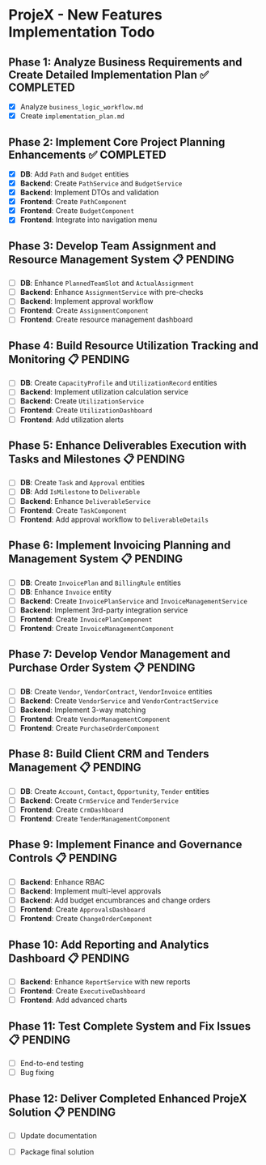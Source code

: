 # ProjeX - New Features Implementation Todo

## Phase 1: Analyze Business Requirements and Create Detailed Implementation Plan ✅ COMPLETED
- [x] Analyze `business_logic_workflow.md`
- [x] Create `implementation_plan.md`

## Phase 2: Implement Core Project Planning Enhancements ✅ COMPLETED
- [x] **DB**: Add `Path` and `Budget` entities
- [x] **Backend**: Create `PathService` and `BudgetService`
- [x] **Backend**: Implement DTOs and validation
- [x] **Frontend**: Create `PathComponent`
- [x] **Frontend**: Create `BudgetComponent`
- [x] **Frontend**: Integrate into navigation menu

## Phase 3: Develop Team Assignment and Resource Management System 📋 PENDING
- [ ] **DB**: Enhance `PlannedTeamSlot` and `ActualAssignment`
- [ ] **Backend**: Enhance `AssignmentService` with pre-checks
- [ ] **Backend**: Implement approval workflow
- [ ] **Frontend**: Create `AssignmentComponent`
- [ ] **Frontend**: Create resource management dashboard

## Phase 4: Build Resource Utilization Tracking and Monitoring 📋 PENDING
- [ ] **DB**: Create `CapacityProfile` and `UtilizationRecord` entities
- [ ] **Backend**: Implement utilization calculation service
- [ ] **Backend**: Create `UtilizationService`
- [ ] **Frontend**: Create `UtilizationDashboard`
- [ ] **Frontend**: Add utilization alerts

## Phase 5: Enhance Deliverables Execution with Tasks and Milestones 📋 PENDING
- [ ] **DB**: Create `Task` and `Approval` entities
- [ ] **DB**: Add `IsMilestone` to `Deliverable`
- [ ] **Backend**: Enhance `DeliverableService`
- [ ] **Frontend**: Create `TaskComponent`
- [ ] **Frontend**: Add approval workflow to `DeliverableDetails`

## Phase 6: Implement Invoicing Planning and Management System 📋 PENDING
- [ ] **DB**: Create `InvoicePlan` and `BillingRule` entities
- [ ] **DB**: Enhance `Invoice` entity
- [ ] **Backend**: Create `InvoicePlanService` and `InvoiceManagementService`
- [ ] **Backend**: Implement 3rd-party integration service
- [ ] **Frontend**: Create `InvoicePlanComponent`
- [ ] **Frontend**: Create `InvoiceManagementComponent`

## Phase 7: Develop Vendor Management and Purchase Order System 📋 PENDING
- [ ] **DB**: Create `Vendor`, `VendorContract`, `VendorInvoice` entities
- [ ] **Backend**: Create `VendorService` and `VendorContractService`
- [ ] **Backend**: Implement 3-way matching
- [ ] **Frontend**: Create `VendorManagementComponent`
- [ ] **Frontend**: Create `PurchaseOrderComponent`

## Phase 8: Build Client CRM and Tenders Management 📋 PENDING
- [ ] **DB**: Create `Account`, `Contact`, `Opportunity`, `Tender` entities
- [ ] **Backend**: Create `CrmService` and `TenderService`
- [ ] **Frontend**: Create `CrmDashboard`
- [ ] **Frontend**: Create `TenderManagementComponent`

## Phase 9: Implement Finance and Governance Controls 📋 PENDING
- [ ] **Backend**: Enhance RBAC
- [ ] **Backend**: Implement multi-level approvals
- [ ] **Backend**: Add budget encumbrances and change orders
- [ ] **Frontend**: Create `ApprovalsDashboard`
- [ ] **Frontend**: Create `ChangeOrderComponent`

## Phase 10: Add Reporting and Analytics Dashboard 📋 PENDING
- [ ] **Backend**: Enhance `ReportService` with new reports
- [ ] **Frontend**: Create `ExecutiveDashboard`
- [ ] **Frontend**: Add advanced charts

## Phase 11: Test Complete System and Fix Issues 📋 PENDING
- [ ] End-to-end testing
- [ ] Bug fixing

## Phase 12: Deliver Completed Enhanced ProjeX Solution 📋 PENDING
- [ ] Update documentation
- [ ] Package final solution

